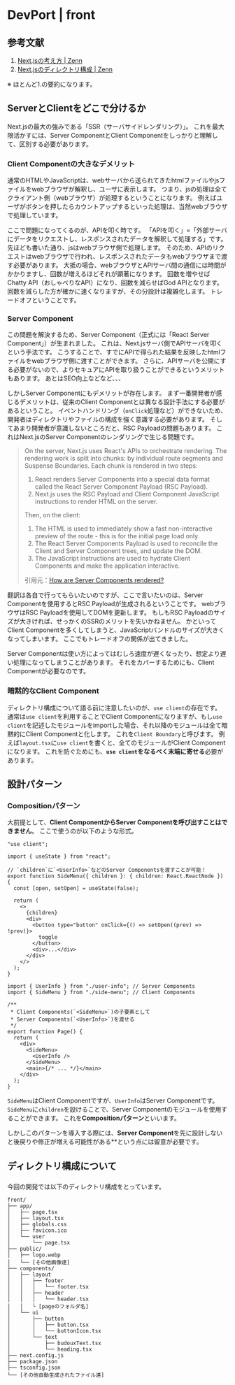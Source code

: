 # DevPort | front

## 参考文献

1. [Next.jsの考え方 | Zenn](https://zenn.dev/akfm/books/nextjs-basic-principle/viewer/intro)
2. [Next.jsのディレクトリ構成 | Zenn](https://zenn.dev/yutabeee/articles/0f7e8e2fa03946)

※ ほとんど1.の要約になります。

## ServerとClientをどこで分けるか

Next.jsの最大の強みである「SSR（サーバサイドレンダリング）」。
これを最大限活かすには、Server ComponentとClient Componentをしっかりと理解して、区別する必要があります。

### Client Componentの大きなデメリット

通常のHTMLやJavaScriptは、webサーバから送られてきたhtmlファイルやjsファイルをwebブラウザが解釈し、ユーザに表示します。
つまり、jsの処理は全てクライアント側（webブラウザ）が処理するということになります。
例えばユーザがボタンを押したらカウントアップするといった処理は、当然webブラウザで処理しています。

ここで問題になってくるのが、APIを叩く時です。
「APIを叩く」=「外部サーバにデータをリクエストし、レスポンスされたデータを解釈して処理する」です。
先ほども書いた通り、jsはwebブラウザ側で処理します。
そのため、APIのリクエストはwebブラウザで行われ、レスポンスされたデータもwebブラウザまで渡す必要があります。
大抵の場合、webブラウザとAPIサーバ間の通信には時間がかかりますし、回数が増えるほどそれが顕著になります。
回数を増やせばChatty API（おしゃべりなAPI）になり、回数を減らせばGod APIとなります。
回数を減らした方が確かに速くなりますが、その分設計は複雑化します。
トレードオフということです。

### Server Component

この問題を解決するため、Server Component（正式には「React Server Component」）が生まれました。
これは、Next.jsサーバ側でAPIサーバを叩くという手法です。
こうすることで、すでにAPIで得られた結果を反映したhtmlファイルをwebブラウザ側に渡すことができます。
さらに、APIサーバを公開にする必要がないので、よりセキュアにAPIを取り扱うことができるというメリットもあります。
あとはSEO向上などなど、、、

しかしServer Componentにもデメリットが存在します。
まず一番開発者が感じるデメリットは、従来のClient Componentとは異なる設計手法にする必要があるということ。
イベントハンドリング（`onClick`処理など）ができないため、開発者はディレクトリやファイルの構成を強く意識する必要があります。
そしてあまり開発者が意識しないところだと、RSC Payloadの問題もあります。
これはNext.jsのServer Componentのレンダリングで生じる問題です。

> On the server, Next.js uses React's APIs to orchestrate rendering. The rendering work is split into chunks: by individual route segments and Suspense Boundaries.
> Each chunk is rendered in two steps:
>
> 1. React renders Server Components into a special data format called the React Server Component Payload (RSC Payload).
> 2. Next.js uses the RSC Payload and Client Component JavaScript instructions to render HTML on the server.
>
> Then, on the client:
>
> 1. The HTML is used to immediately show a fast non-interactive preview of the route - this is for the initial page load only.
> 2. The React Server Components Payload is used to reconcile the Client and Server Component trees, and update the DOM.
> 3. The JavaScript instructions are used to hydrate Client Components and make the application interactive.
>
> 引用元：[How are Server Components rendered?](https://nextjs.org/docs/app/building-your-application/rendering/server-components#how-are-server-components-rendered)

翻訳は各自で行ってもらいたいのですが、ここで言いたいのは、Server Componentを使用するとRSC Payloadが生成されるということです。
webブラウザはRSC Payloadを使用してDOMを更新します。
もしもRSC Payloadのサイズが大きければ、せっかくのSSRのメリットを失いかねません。
かといってClient Componentを多くしてしまうと、JavaScriptバンドルのサイズが大きくなってしまいます。
ここでもトレードオフの関係が出てきました。

Server Componentは使い方によってはむしろ速度が遅くなったり、想定より遅い処理になってしまうことがあります。
それをカバーするためにも、Client Componentが必要なのです。

### 暗黙的なClient Component

ディレクトリ構成について語る前に注意したいのが、`use client`の存在です。
通常は`use client`を利用することでClient Componentになりますが、もし`use client`を記述したモジュールをimportした場合、それ以降のモジュールは全て暗黙的にClient Componentと化します。
これを`Client Boundary`と呼びます。
例えば`layout.tsx`に`use client`を書くと、全てのモジュールがClient Componentになります。
これを防ぐためにも、**`use client`をなるべく末端に寄せる**必要があります。

## 設計パターン

### Compositionパターン

大前提として、**Client ComponentからServer Componentを呼び出すことはできません**。
ここで使うのが以下のような形式。

```tsx:side-menu.tsx
"use client";

import { useState } from "react";

// `children`に`<UserInfo>`などのServer Componentsを渡すことが可能！
export function SideMenu({ children }: { children: React.ReactNode }) {
  const [open, setOpen] = useState(false);

  return (
    <>
      {children}
      <div>
        <button type="button" onClick={() => setOpen((prev) => !prev)}>
          toggle
        </button>
        <div>...</div>
      </div>
    </>
  );
}
```

```tsx:page.tsx
import { UserInfo } from "./user-info"; // Server Components
import { SideMenu } from "./side-menu"; // Client Components

/**
 * Client Components(`<SideMenu>`)の子要素として
 * Server Components(`<UserInfo>`)を渡せる
 */
export function Page() {
  return (
    <div>
      <SideMenu>
        <UserInfo />
      </SideMenu>
      <main>{/* ... */}</main>
    </div>
  );
}
```

`SideMenu`はClient Componentですが、`UserInfo`はServer Componentです。
`SideMenu`に`children`を設けることで、Server Componentのモジュールを使用することができます。
これを**Compositionパターン**といいます。

しかしこのパターンを導入する際には、**Server Component**を先に設計しないと後戻りや修正が増える可能性がある**という点には留意が必要です。

## ディレクトリ構成について

###

今回の開発では以下のディレクトリ構成をとっています。

```text
front/
├── app/
│   ├── page.tsx
│   ├── layout.tsx
│   ├── globals.css
│   ├── favicon.ico
│   └── user
│       └── page.tsx
├── public/
│   ├── logo.webp
│   └── [その他画像達]
├── components/
│   ├── layout
│   │   ├── footer
│   │   │   └── footer.tsx
│   │   ├── header
│   │   │   └── header.tsx
│   │   └ [pageのフォルダ名]
│   └── ui
│       ├── button
│       │   ├── button.tsx
│       │   └── buttonIcon.tsx
│       └── text
│           ├── budouxText.tsx
│           └── heading.tsx
├── next.config.js
├── package.json
├── tsconfig.json
└── [その他自動生成されたファイル達]
```

